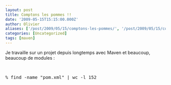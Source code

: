 ```yaml
---
layout: post
title: Comptons les pommes !!
date: '2009-05-15T15:15:00.000Z'
author: Olivier
aliases: ['/post/2009/05/15/comptons-les-pommes/', '/post/2009/05/15/comptez-les-pommes/']
categories: [Uncategorized]
tags: [maven]
---
```


<p>Je travaille sur un projet depuis longtemps avec Maven et beaucoup, beaucoup de modules :</p> 
<br />
<pre class="prettyprint lang-bsh">% find -name "pom.xml" | wc -l 152</pre>
